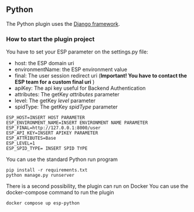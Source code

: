 ## Python

The Python plugin uses the [Django framework](https://www.djangoproject.com/).

### How to start the plugin project

You have to set your ESP parameter on the settings.py file:

- host: the ESP domain uri
- environmentName: the ESP environment value
- final: The user session redirect uri (**Important! You have to contact the ESP team for a custom final uri** )
- apiKey: The api key useful for Backend Authentication
- attributes: The getKey *attributes* parameter
- level: The getKey *level* parameter
- spidType: The getKey *spidType* parameter

```text
ESP_HOST=INSERT HOST PARAMETER
ESP_ENVIRONMENT_NAME=INSERT ENVIRONMENT NAME PARAMETER
ESP_FINAL=http://127.0.0.1:8000/user
ESP_API_KEY=INSERT APIKEY PARAMETER
ESP_ATTRIBUTES=Base
ESP_LEVEL=1
ESP_SPID_TYPE= INSERT SPID TYPE
```

You can use the standard Python run program
```shell
pip install -r requirements.txt
python manage.py runserver
```

There is a second possibility, the plugin can run on Docker
You can use the docker-compose command to run the plugin

```shell
docker compose up esp-python
```

